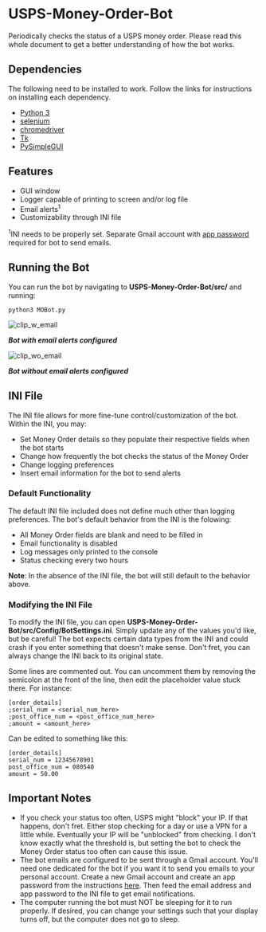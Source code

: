 # USPS-Money-Order-Bot
Periodically checks the status of a USPS money order. Please read this whole document to get a better understanding of how the bot works.

## Dependencies
The following need to be installed to work. Follow the links for instructions on installing each dependency.
* [Python 3](https://www.python.org/downloads/)
* [selenium](https://selenium-python.readthedocs.io/installation.html)
* [chromedriver](https://chromedriver.chromium.org/getting-started)
* [Tk](https://tkdocs.com/tutorial/install.html)
* [PySimpleGUI](https://pypi.org/project/PySimpleGUI/)

## Features
* GUI window
* Logger capable of printing to screen and/or log file
* Email alerts<sup>1</sup>
* Customizability through INI file

<sup>1</sup>INI needs to be properly set. Separate Gmail account with [app password](https://support.google.com/accounts/answer/185833) required for bot to send emails.

## Running the Bot
You can run the bot by navigating to **USPS-Money-Order-Bot/src/** and running:

    python3 MOBot.py

![clip_w_email](https://user-images.githubusercontent.com/47905974/204064951-ed9d571f-f9e1-4a67-a460-f483c7002123.png)

***Bot with email alerts configured***

![clip_wo_email](https://user-images.githubusercontent.com/47905974/204064954-c042a177-99a7-47c7-8678-1f9f1adbb075.png)

***Bot without email alerts configured***

## INI File
The INI file allows for more fine-tune control/customization of the bot. Within the INI, you may:
* Set Money Order details so they populate their respective fields when the bot starts
* Change how frequently the bot checks the status of the Money Order
* Change logging preferences
* Insert email information for the bot to send alerts

### Default Functionality
The default INI file included does not define much other than logging preferences. The bot's default behavior from the INI is the folowing:
* All Money Order fields are blank and need to be filled in
* Email functionality is disabled
* Log messages only printed to the console
* Status checking every two hours

**Note**: In the absence of the INI file, the bot will still default to the behavior above.

### Modifying the INI File
To modify the INI file, you can open **USPS-Money-Order-Bot/src/Config/BotSettings.ini**. Simply update any of the values you'd like, but be careful! The bot expects certain data types from the INI and could crash if you enter something that doesn't make sense. Don't fret, you can always change the INI back to its original state.

Some lines are commented out. You can uncomment them by removing the semicolon at the front of the line, then edit the placeholder value stuck there. For instance:

    [order_details]
    ;serial_num = <serial_num_here>
    ;post_office_num = <post_office_num_here>
    ;amount = <amount_here>
    
Can be edited to something like this:

    [order_details]
    serial_num = 12345678901
    post_office_num = 080540
    amount = 50.00

## Important Notes
* If you check your status too often, USPS might "block" your IP. If that happens, don't fret. Either stop checking for a day or use a VPN for a little while. Eventually your IP will be "unblocked" from checking. I don't know exactly what the threshold is, but setting the bot to check the Money Order status too often can cause this issue.
* The bot emails are configured to be sent through a Gmail account. You'll need one dedicated for the bot if you want it to send you emails to your personal account. Create a new Gmail account and create an app password from the instructions [here](https://support.google.com/accounts/answer/185833). Then feed the email address and app password to the INI file to get email notifications.
* The computer running the bot must NOT be sleeping for it to run properly. If desired, you can change your settings such that your display turns off, but the computer does not go to sleep.
